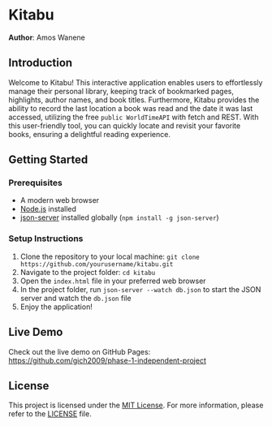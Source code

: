 # Kitabu

**Author**: Amos Wanene

## Introduction

Welcome to Kitabu! This interactive application enables users to effortlessly manage their personal library, keeping track of bookmarked pages, highlights, author names, and book titles. Furthermore, Kitabu provides the ability to record the last location a book was read and the date it was last accessed, utilizing the free `public WorldTimeAPI` with fetch and REST. With this user-friendly tool, you can quickly locate and revisit your favorite books, ensuring a delightful reading experience.

## Getting Started

### Prerequisites

- A modern web browser
- [Node.js](https://nodejs.org/) installed
- [json-server](https://www.npmjs.com/package/json-server) installed globally (`npm install -g json-server`)

### Setup Instructions

1. Clone the repository to your local machine: `git clone https://github.com/yourusername/kitabu.git`
2. Navigate to the project folder: `cd kitabu`
3. Open the `index.html` file in your preferred web browser
4. In the project folder, run `json-server --watch db.json` to start the JSON server and watch the `db.json` file
5. Enjoy the application!

## Live Demo

Check out the live demo on GitHub Pages: https://github.com/gich2009/phase-1-independent-project

## License

This project is licensed under the [MIT License](https://opensource.org/licenses/MIT). For more information, please refer to the [LICENSE](LICENSE) file.
